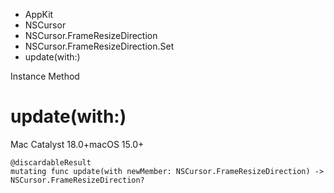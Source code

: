 

- AppKit
- NSCursor
- NSCursor.FrameResizeDirection
- NSCursor.FrameResizeDirection.Set
-  update(with:) 

Instance Method

# update(with:)

Mac Catalyst 18.0+macOS 15.0+

``` source
@discardableResult
mutating func update(with newMember: NSCursor.FrameResizeDirection) -> NSCursor.FrameResizeDirection?
```


